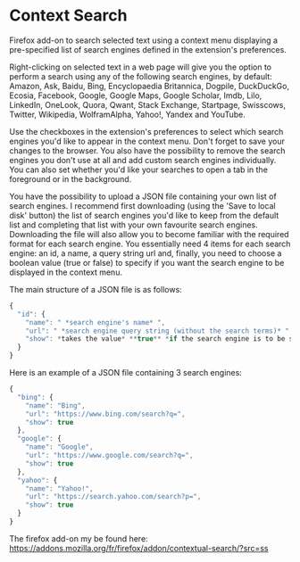 # Context Search

Firefox add-on to search selected text using a context menu displaying a pre-specified list of search engines defined in the extension's preferences.

Right-clicking on selected text in a web page will give you the option to perform a search using any of the following search engines, by default: Amazon, Ask, Baidu, Bing, Encyclopaedia Britannica, Dogpile, DuckDuckGo, Ecosia, Facebook, Google, Google Maps, Google Scholar, Imdb, Lilo, LinkedIn, OneLook, Quora, Qwant, Stack Exchange, Startpage, Swisscows, Twitter, Wikipedia, WolframAlpha, Yahoo!, Yandex and YouTube.

Use the checkboxes in the extension's preferences to select which search engines you'd like to appear in the context menu. Don't forget to save your changes to the browser. You also have the possibility to remove the search engines you don't use at all and add custom search engines individually. You can also set whether you'd like your searches to open a tab in the foreground or in the background.

You have the possibility to upload a JSON file containing your own list of search engines. I recommend first downloading (using the 'Save to local disk' button) the list of search engines you'd like to keep from the default list and completing that list with your own favourite search engines. Downloading the file will also allow you to become familiar with the required format for each search engine. You essentially need 4 items for each search engine: an id, a name, a query string url and, finally, you need to choose a boolean value (true or false) to specify if you want the search engine to be displayed in the context menu.

The main structure of a JSON file is as follows:
```javascript
{
  "id": {
    "name": " *search engine's name* ",
    "url": " *search engine query string (without the search terms)* ",
    "show": *takes the value* **true** *if the search engine is to be shown in the context menu or* **false** *if not*
  }
}
```

Here is an example of a JSON file containing 3 search engines:
```javascript
{
  "bing": {
    "name": "Bing",
    "url": "https://www.bing.com/search?q=",
    "show": true
  },
  "google": {
    "name": "Google",
    "url": "https://www.google.com/search?q=",
    "show": true
  },
  "yahoo": {
    "name": "Yahoo!",
    "url": "https://search.yahoo.com/search?p=",
    "show": true
  }  
}
```

The firefox add-on my be found here:
https://addons.mozilla.org/fr/firefox/addon/contextual-search/?src=ss
